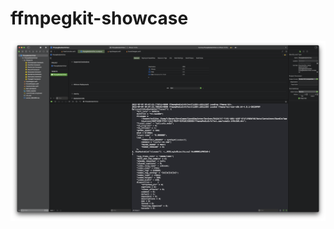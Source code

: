 # ffmpegkit-showcase
![alt text](https://github.com/kasimok/ffmpegkit-showcase/blob/main/Screen%20Shot%202022-09-09%20at%209.09.50%20AM.png)

